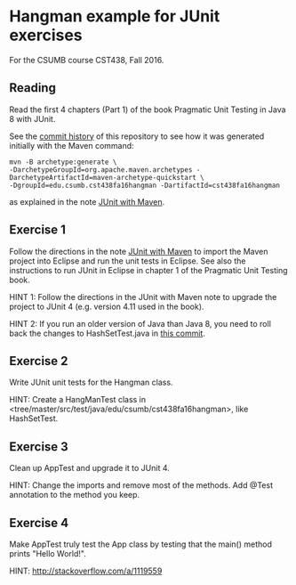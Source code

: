 # Hangman example for JUnit exercises
For the CSUMB course CST438, Fall 2016.

## Reading
Read the first 4 chapters (Part 1) of the book Pragmatic Unit Testing in Java 8 with JUnit.

See the [commit history](https://github.com/sorenlassen-csumb/cst438fa16hangman/commits/master) of this repository to see how it was generated
initially with the Maven command:

    mvn -B archetype:generate \
    -DarchetypeGroupId=org.apache.maven.archetypes -DarchetypeArtifactId=maven-archetype-quickstart \
    -DgroupId=edu.csumb.cst438fa16hangman -DartifactId=cst438fa16hangman

as explained in the note [JUnit with Maven](http://goo.gl/bPFA9P).

## Exercise 1
Follow the directions in the note [JUnit with Maven](http://goo.gl/bPFA9P) to import the
Maven project into Eclipse and run the unit tests in Eclipse. See also the instructions to run
JUnit in Eclipse in chapter 1 of the Pragmatic Unit Testing book.

HINT 1: Follow the directions in the JUnit with Maven note to upgrade the project to JUnit 4
(e.g. version 4.11 used in the book).

HINT 2: If you run an older version of Java than Java 8, you need to roll back the changes to
HashSetTest.java in [this commit](https://github.com/sorenlassen-csumb/cst438fa16hangman/commit/115e7338).

## Exercise 2
Write JUnit unit tests for the Hangman class.

HINT: Create a HangManTest class in <tree/master/src/test/java/edu/csumb/cst438fa16hangman>, like HashSetTest.

## Exercise 3
Clean up AppTest and upgrade it to JUnit 4.

HINT: Change the imports and remove most of the methods. Add @Test annotation to the method you keep.

## Exercise 4
Make AppTest truly test the App class by testing that the main() method prints "Hello World!".

HINT: <http://stackoverflow.com/a/1119559>
